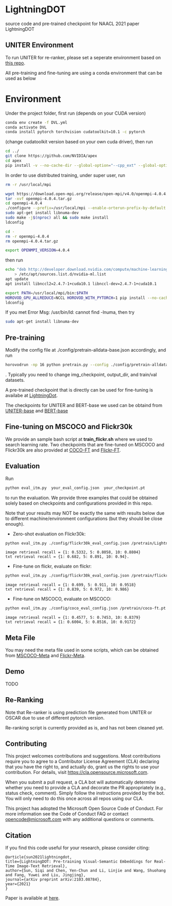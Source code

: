 # LightningDOT
source code and pre-trained checkpoint for NAACL 2021 paper LightningDOT 

## UNITER Environment
To run UNITER for re-ranker, please set a seperate environment based on [this repo](https://github.com/ChenRocks/UNITER). 

All pre-training and fine-tuning are using a conda environment that can be used as below
# Environment

Under the project folder, first run (depends on your CUDA version)
```bash
conda env create -f DVL.yml
conda activate DVL
conda install pytorch torchvision cudatoolkit=10.1 -c pytorch
```
(change cudatoolkit version based on your own cuda driver), then run
```bash
cd ../
git clone https://github.com/NVIDIA/apex
cd apex
pip install -v --no-cache-dir --global-option="--cpp_ext" --global-option="--cuda_ext" ./
```
In order to use distributed training, under super user, run

```bash
rm -r /usr/local/mpi

wget https://download.open-mpi.org/release/open-mpi/v4.0/openmpi-4.0.4.tar.gz 
tar -xvf openmpi-4.0.4.tar.gz 
cd openmpi-4.0.4
./configure --prefix=/usr/local/mpi --enable-orterun-prefix-by-default --disable-getpwuid --with-verbs
sudo apt-get install libnuma-dev
sudo make -j$(nproc) all && sudo make install
ldconfig

cd -
rm -r openmpi-4.0.4
rm openmpi-4.0.4.tar.gz

export OPENMPI_VERSION=4.0.4
```
then run
```bash
echo "deb http://developer.download.nvidia.com/compute/machine-learning/repos/ubuntu1604/x86_64 /" \
    > /etc/apt/sources.list.d/nvidia-ml.list
apt update
apt install libnccl2=2.4.7-1+cuda10.1 libnccl-dev=2.4.7-1+cuda10.1

export PATH=/usr/local/mpi/bin:$PATH
HOROVOD_GPU_ALLREDUCE=NCCL HOROVOD_WITH_PYTORCH=1 pip install --no-cache-dir horovod
ldconfig
```

If you met Error Msg:
/usr/bin/ld: cannot find -lnuma, then try
```bash
sudo apt-get install libnuma-dev
```

## Pre-training
Modify the config file at ./config/pretrain-alldata-base.json accordingly, and run
```bash
horovodrun -np 16 python pretrain.py --config ./config/pretrain-alldata-base.json
```
. Typically you need to change img_checkpoint, output_dir, and train/val datasets.

A pre-trained checkpoint that is directly can be used for fine-tuning is availabe at [LightningDot](https://convaisharables.blob.core.windows.net/lightningdot/LightningDot.pt).

The checkpoints for UNITER and BERT-base we used can be obtaind from [UNITER-base](https://convaisharables.blob.core.windows.net/lightningdot/uniter-base.pt) and [BERT-base](https://convaisharables.blob.core.windows.net/lightningdot/bert-base-cased.pt)


## Fine-tuning on MSCOCO and Flickr30k
We provide an sample bash script at **train_flickr.sh** where we used to search learning rate.
Two checkpoints that are fine-tuned on MSCOCO and Flickr30k are also provided at [COCO-FT](https://convaisharables.blob.core.windows.net/lightningdot/coco-ft.pt) and [Flickr-FT](https://convaisharables.blob.core.windows.net/lightningdot/flickr-ft.pt).


## Evaluation
Run
```bash
python eval_itm.py  your_eval_config.json  your_checkpoint.pt 
```
to run the evaluation.
We provide three examples that could be obtained solely based on checkpoints and configurations provided in this repo.

Note that your results may NOT be exactly the same with results below due to different machine/environment configurations (but they should be close enough).


- Zero-shot evaluation on Flickr30k:
```bash
python eval_itm.py ./config/flickr30k_eval_config.json /pretrain/LightningDot.pt
```
```
image retrieval recall = {1: 0.5332, 5: 0.8058, 10: 0.8804}
txt retrieval recall = {1: 0.682, 5: 0.891, 10: 0.94}.
```

- Fine-tune on flickr, evaluate on flickr:
```bash
python eval_itm.py ./config/flickr30k_eval_config.json /pretrain/flickr-ft.pt
```
```
image retrieval recall = {1: 0.699, 5: 0.911, 10: 0.9518}
txt retrieval recall = {1: 0.839, 5: 0.972, 10: 0.986}
```
- Fine-tune on MSCOCO, evaluate on MSCOCO:
```bash
python eval_itm.py ./config/coco_eval_config.json /pretrain/coco-ft.pt
```
```
image retrieval recall = {1: 0.4577, 5: 0.7453, 10: 0.8379}
txt retrieval recall = {1: 0.6004, 5: 0.8516, 10: 0.9172}
```


## Meta File
You may need the meta file used in some scripts, which can be obtained from [MSCOCO-Meta](https://convaisharables.blob.core.windows.net/lightningdot/coco-meta.pt) and [Flickr-Meta](https://convaisharables.blob.core.windows.net/lightningdot/flickr-meta.pt).
## Demo 
TODO


## Re-Ranking
Note that Re-ranker is using prediction file generated from UNITER or OSCAR due to use of different pytorch version. 

Re-ranking script is currently provided as is, and has not been cleaned yet. 


## Contributing
This project welcomes contributions and suggestions. Most contributions require you to agree to a Contributor License Agreement (CLA) declaring that you have the right to, and actually do, grant us the rights to use your contribution. For details, visit https://cla.opensource.microsoft.com.

When you submit a pull request, a CLA bot will automatically determine whether you need to provide a CLA and decorate the PR appropriately (e.g., status check, comment). Simply follow the instructions provided by the bot. You will only need to do this once across all repos using our CLA.

This project has adopted the Microsoft Open Source Code of Conduct. For more information see the Code of Conduct FAQ or contact opencode@microsoft.com with any additional questions or comments.


## Citation
If you find this code useful for your research, please consider citing:

    @article{sun2021lightningdot,
    title={LightningDOT: Pre-training Visual-Semantic Embeddings for Real-Time Image-Text Retrieval},
    author={Sun, Siqi and Chen, Yen-Chun and Li, Linjie and Wang, Shuohang and Fang, Yuwei and Liu, Jingjing},
    journal={arXiv preprint arXiv:2103.08784},
    year={2021}
    } 
   

Paper is available at [here](https://arxiv.org/abs/2103.08784).  
